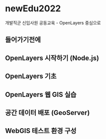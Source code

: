 # newEdu2022
개발직군 신입사원 공동교육 - OpenLayers 중심으로

## 들어가기전에


## OpenLayers 시작하기 (Node.js)


## OpenLayers 기초


## OpenLayers 웹 GIS 실습


## 공간 데이터 배포 (GeoServer)


## WebGIS 테스트 환경 구성
